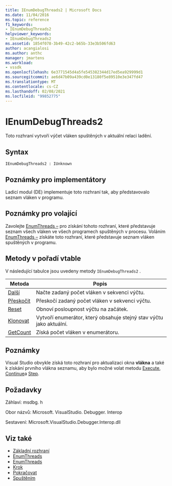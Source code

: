 ```yaml
---
title: IEnumDebugThreads2 | Microsoft Docs
ms.date: 11/04/2016
ms.topic: reference
f1_keywords:
- IEnumDebugThreads2
helpviewer_keywords:
- IEnumDebugThreads2
ms.assetid: 1854f078-3b49-42c2-b65b-33e3b506fd63
author: acangialosi
ms.author: anthc
manager: jmartens
ms.workload:
- vssdk
ms.openlocfilehash: 6e3771545d4a5fe545382344d17ed5ea929999d1
ms.sourcegitcommit: ae6d47b09a439cd0e13180f5e89510e3e347fd47
ms.translationtype: MT
ms.contentlocale: cs-CZ
ms.lasthandoff: 02/08/2021
ms.locfileid: "99852775"
---
```

# <a name="ienumdebugthreads2"></a>IEnumDebugThreads2
Toto rozhraní vytvoří výčet vláken spuštěných v aktuální relaci ladění.

## <a name="syntax"></a>Syntax

```
IEnumDebugThreads2 : IUnknown
```

## <a name="notes-for-implementers"></a>Poznámky pro implementátory
 Ladicí modul (DE) implementuje toto rozhraní tak, aby představovalo seznam vláken v programu.

## <a name="notes-for-callers"></a>Poznámky pro volající
 Zavolejte [EnumThreads –](../../../extensibility/debugger/reference/idebugprocess2-enumthreads.md) pro získání tohoto rozhraní, které představuje seznam všech vláken ve všech programech spuštěných v procesu. Voláním [EnumThreads –](../../../extensibility/debugger/reference/idebugprogram2-enumthreads.md) získáte toto rozhraní, které představuje seznam vláken spuštěných v programu.

## <a name="methods-in-vtable-order"></a>Metody v pořadí vtable
 V následující tabulce jsou uvedeny metody `IEnumDebugThreads2` .

|Metoda|Popis|
|------------|-----------------|
|[Další](../../../extensibility/debugger/reference/ienumdebugthreads2-next.md)|Načte zadaný počet vláken v sekvenci výčtu.|
|[Přeskočit](../../../extensibility/debugger/reference/ienumdebugthreads2-skip.md)|Přeskočí zadaný počet vláken v sekvenci výčtu.|
|[Reset](../../../extensibility/debugger/reference/ienumdebugthreads2-reset.md)|Obnoví posloupnost výčtu na začátek.|
|[Klonovat](../../../extensibility/debugger/reference/ienumdebugthreads2-clone.md)|Vytvoří enumerátor, který obsahuje stejný stav výčtu jako aktuální.|
|[GetCount](../../../extensibility/debugger/reference/ienumdebugthreads2-getcount.md)|Získá počet vláken v enumerátoru.|

## <a name="remarks"></a>Poznámky
 Visual Studio obvykle získá toto rozhraní pro aktualizaci okna **vlákna** a také k získání prvního vlákna seznamu, aby bylo možné volat metodu [Execute](../../../extensibility/debugger/reference/idebugprocess3-execute.md), [Continue](../../../extensibility/debugger/reference/idebugprocess3-continue.md)a [Step](../../../extensibility/debugger/reference/idebugprocess3-step.md).

## <a name="requirements"></a>Požadavky
 Záhlaví: msdbg. h

 Obor názvů: Microsoft. VisualStudio. Debugger. Interop

 Sestavení: Microsoft.VisualStudio.Debugger.Interop.dll

## <a name="see-also"></a>Viz také
- [Základní rozhraní](../../../extensibility/debugger/reference/core-interfaces.md)
- [EnumThreads](../../../extensibility/debugger/reference/idebugprocess2-enumthreads.md)
- [EnumThreads](../../../extensibility/debugger/reference/idebugprogram2-enumthreads.md)
- [Krok](../../../extensibility/debugger/reference/idebugprocess3-step.md)
- [Pokračovat](../../../extensibility/debugger/reference/idebugprocess3-continue.md)
- [Spuštěním](../../../extensibility/debugger/reference/idebugprocess3-execute.md)
